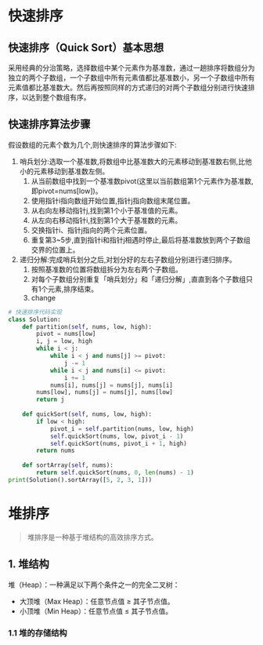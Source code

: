 # 快速排序
## 快速排序（Quick Sort）基本思想

采用经典的分治策略，选择数组中某个元素作为基准数，通过一趟排序将数组分为独立的两个子数组，一个子数组中所有元素值都比基准数小，另一个子数组中所有元素值都比基准数大。然后再按照同样的方式递归的对两个子数组分别进行快速排序，以达到整个数组有序。

## 快速排序算法步骤
假设数组的元素个数为几个,则快速排序的算法步骤如下:
1. 哨兵划分:选取一个基准数,将数组中比基准数大的元素移动到基准数右侧,比他小的元素移动到基准数左侧。
    1. 从当前数组中找到一个基准数pivot(这里以当前数组第1个元素作为基准数,即pivot=nums[low])。
    2. 使用指针i指向数组开始位置,指针j指向数组末尾位置。
    3. 从右向左移动指针j,找到第1个小于基准值的元素。
    4. 从左向右移动指针i,找到第1个大于基准数的元素。
    5. 交换指针i、指针j指向的两个元素位置。
    6. 重复第3~5步,直到指针i和指针j相遇时停止,最后将基准数放到两个子数组交界的位置上。
2. 递归分解:完成哨兵划分之后,对划分好的左右子数组分别进行递归排序。
    1. 按照基准数的位置将数组拆分为左右两个子数组。
    2. 对每个子数组分别重复「哨兵划分」和「递归分解」,直直到各个子数组只有1个元素,排序结束。
   3. change

```python 
# 快速排序代码实现
class Solution:
    def partition(self, nums, low, high):
        pivot = nums[low]
        i, j = low, high
        while i < j:
            while i < j and nums[j] >= pivot:
                j -= 1
            while i < j and nums[i] <= pivot:
                i += 1
            nums[i], nums[j] = nums[j], nums[i]
        nums[low], nums[j] = nums[j], nums[low]
        return j
    
    def quickSort(self, nums, low, high):
        if low < high:
            pivot_i = self.partition(nums, low, high)
            self.quickSort(nums, low, pivot_i - 1)
            self.quickSort(nums, pivot_i + 1, high)
        return nums
    
    def sortArray(self, nums):
        return self.quickSort(nums, 0, len(nums) - 1)
print(Solution().sortArray([5, 2, 3, 1]))
```

# 堆排序
> 堆排序是一种基于堆结构的高效排序方式。
## 1. 堆结构
堆（Heap）：一种满足以下两个条件之一的完全二叉树：

- 大顶堆（Max Heap）：任意节点值 ≥ 其子节点值。
- 小顶堆（Min Heap）：任意节点值 ≤ 其子节点值。
### 1.1 堆的存储结构
